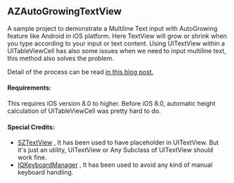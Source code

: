 ## AZAutoGrowingTextView

A sample project to demonstrate a Multiline Text input with AutoGrowing feature like Android in iOS platform. Here TextView will grow or shrink when you type according to your input or text content. Using UITextView within a UITableViewCell has also some issues when we need to input multiline text, this method also solves the problem. 

Detail of the process can be read [in this blog post.](http://www.iayon.com/auto-expanding-text-input-ios/)

#### Requirements:
This requires iOS version 8.0 to higher. Before iOS 8.0, automatic height calculation of UITableViewCell was pretty hard to do.

#### Special Credits:
* [SZTextView](https://github.com/glaszig/SZTextView) , It has been used to have placeholder in UITextView. But it's just an utility, UITextView or Any Subclass of UITextView should work fine.
* [IQKeyboardManager](https://github.com/hackiftekhar/IQKeyboardManager) , It has been used to avoid any kind of manual keyboard handling.
